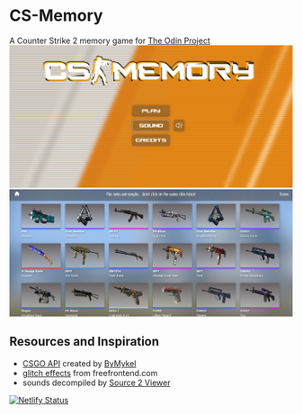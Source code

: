 # CS-Memory

A Counter Strike 2 memory game for [The Odin Project](https://www.theodinproject.com/)
![Difficulty select](Screenshots/title_screen.png)
![Game](Screenshots/gameboard.png)

## Resources and Inspiration

- [CSGO API](https://github.com/ByMykel/CSGO-API) created by [ByMykel](https://github.com/ByMykel)
- [glitch effects](https://freefrontend.com/css-glitch-effects/) from freefrontend.com
- sounds decompiled by [Source 2 Viewer](https://valveresourceformat.github.io/)

[![Netlify Status](https://api.netlify.com/api/v1/badges/803af7ba-3415-4533-bac1-72221ba1324d/deploy-status)](https://app.netlify.com/sites/cs-memory/deploys)
